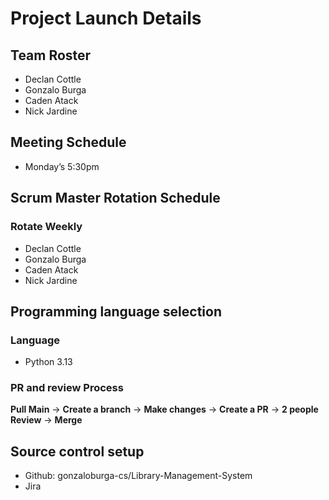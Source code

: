 # Project Launch Details

## Team Roster

- Declan Cottle
- Gonzalo Burga
- Caden Atack
- Nick Jardine

## Meeting Schedule

- Monday’s 5:30pm

## Scrum Master Rotation Schedule

### Rotate Weekly

- Declan Cottle
- Gonzalo Burga
- Caden Atack
- Nick Jardine

## Programming language selection

### Language

- Python 3.13

### PR and review Process

**Pull Main** -> **Create a branch** -> **Make changes** -> **Create a PR** -> **2 people Review** -> **Merge**

## Source control setup

- Github: gonzaloburga-cs/Library-Management-System
- Jira
